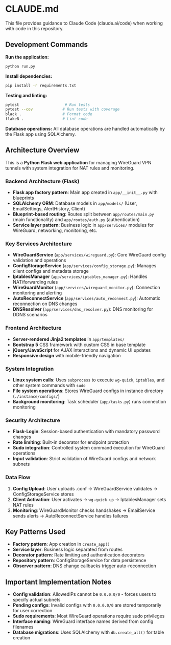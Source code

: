 # CLAUDE.md

This file provides guidance to Claude Code (claude.ai/code) when working with code in this repository.

## Development Commands

**Run the application:**
```bash
python run.py
```

**Install dependencies:**
```bash
pip install -r requirements.txt
```

**Testing and linting:**
```bash
pytest                    # Run tests
pytest --cov             # Run tests with coverage
black .                  # Format code
flake8 .                 # Lint code
```

**Database operations:**
All database operations are handled automatically by the Flask app using SQLAlchemy.

## Architecture Overview

This is a **Python Flask web application** for managing WireGuard VPN tunnels with system integration for NAT rules and monitoring.

### Backend Architecture (Flask)
- **Flask app factory pattern**: Main app created in `app/__init__.py` with blueprints
- **SQLAlchemy ORM**: Database models in `app/models/` (User, EmailSettings, AlertHistory, Client)
- **Blueprint-based routing**: Routes split between `app/routes/main.py` (main functionality) and `app/routes/auth.py` (authentication)
- **Service layer pattern**: Business logic in `app/services/` modules for WireGuard, networking, monitoring, etc.

### Key Services Architecture
- **WireGuardService** (`app/services/wireguard.py`): Core WireGuard config validation and operations
- **ConfigStorageService** (`app/services/config_storage.py`): Manages client configs and metadata storage
- **IptablesManager** (`app/services/iptables_manager.py`): Handles NAT/forwarding rules
- **WireGuardMonitor** (`app/services/wireguard_monitor.py`): Connection monitoring and alerting
- **AutoReconnectService** (`app/services/auto_reconnect.py`): Automatic reconnection on DNS changes
- **DNSResolver** (`app/services/dns_resolver.py`): DNS monitoring for DDNS scenarios

### Frontend Architecture
- **Server-rendered Jinja2 templates** in `app/templates/`
- **Bootstrap 5** CSS framework with custom CSS in base template
- **jQuery/JavaScript** for AJAX interactions and dynamic UI updates
- **Responsive design** with mobile-friendly navigation

### System Integration
- **Linux system calls**: Uses `subprocess` to execute `wg-quick`, `iptables`, and other system commands with `sudo`
- **File system operations**: Stores WireGuard configs in instance directory (`./instance/configs/`)
- **Background monitoring**: Task scheduler (`app/tasks.py`) runs connection monitoring

### Security Architecture
- **Flask-Login**: Session-based authentication with mandatory password changes
- **Rate limiting**: Built-in decorator for endpoint protection
- **Sudo integration**: Controlled system command execution for WireGuard operations
- **Input validation**: Strict validation of WireGuard configs and network subnets

### Data Flow
1. **Config Upload**: User uploads .conf → WireGuardService validates → ConfigStorageService stores
2. **Client Activation**: User activates → `wg-quick up` → IptablesManager sets NAT rules
3. **Monitoring**: WireGuardMonitor checks handshakes → EmailService sends alerts → AutoReconnectService handles failures

## Key Patterns Used

- **Factory pattern**: App creation in `create_app()`
- **Service layer**: Business logic separated from routes
- **Decorator pattern**: Rate limiting and authentication decorators
- **Repository pattern**: ConfigStorageService for data persistence
- **Observer pattern**: DNS change callbacks trigger auto-reconnection

## Important Implementation Notes

- **Config validation**: AllowedIPs cannot be `0.0.0.0/0` - forces users to specify actual subnets
- **Pending configs**: Invalid configs with `0.0.0.0/0` are stored temporarily for user correction
- **Sudo requirements**: Most WireGuard operations require sudo privileges
- **Interface naming**: WireGuard interface names derived from config filenames
- **Database migrations**: Uses SQLAlchemy with `db.create_all()` for table creation